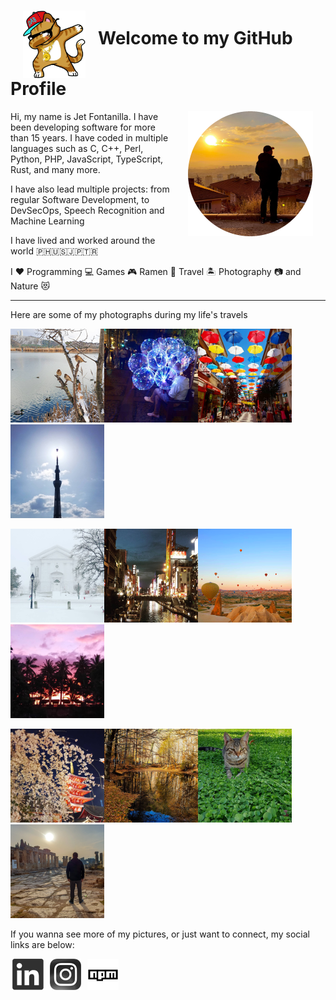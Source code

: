 <div>  
  <h1><img width="100" alt="Welcome Dab" src="https://raw.githubusercontent.com/jetfontanilla/jetfontanilla/master/images/dabbing-cat-2.png" align="middle" hspace="20" />Welcome to my GitHub Profile</h1>
</div>


<div>
  <img alt="My Profile Pic" src="https://raw.githubusercontent.com/jetfontanilla/jetfontanilla/master/images/me.png" align="right" hspace="20" />
  <p>Hi, my name is Jet Fontanilla. I have been developing software for more than 15 years. I have coded in multiple languages such as C, C++, Perl, Python, PHP, JavaScript, TypeScript, Rust, and many more.</p>
  <p>I have also lead multiple projects: from regular Software Development, to DevSecOps, Speech Recognition and Machine Learning</p>
  <p>I have lived and worked around the world 🇵🇭🇺🇸🇯🇵🇹🇷</p>
  <p>I ❤️ Programming 💻 Games 🎮 Ramen 🍜 Travel 🏝️ Photography 📷 and Nature 😻</p>
</div>

---

Here are some of my photographs during my life's travels

![](https://raw.githubusercontent.com/jetfontanilla/jetfontanilla/master/images/gallery/1.png)![](https://raw.githubusercontent.com/jetfontanilla/jetfontanilla/master/images/gallery/2.png)![](https://raw.githubusercontent.com/jetfontanilla/jetfontanilla/master/images/gallery/3.png)![](https://raw.githubusercontent.com/jetfontanilla/jetfontanilla/master/images/gallery/4.png)

![](https://raw.githubusercontent.com/jetfontanilla/jetfontanilla/master/images/gallery/5.png)![](https://raw.githubusercontent.com/jetfontanilla/jetfontanilla/master/images/gallery/6.png)![](https://raw.githubusercontent.com/jetfontanilla/jetfontanilla/master/images/gallery/7.png)![](https://raw.githubusercontent.com/jetfontanilla/jetfontanilla/master/images/gallery/8.png)

![](https://raw.githubusercontent.com/jetfontanilla/jetfontanilla/master/images/gallery/9.png)![](https://raw.githubusercontent.com/jetfontanilla/jetfontanilla/master/images/gallery/10.png)![](https://raw.githubusercontent.com/jetfontanilla/jetfontanilla/master/images/gallery/11.png)![](https://raw.githubusercontent.com/jetfontanilla/jetfontanilla/master/images/gallery/12.png)


If you wanna see more of my pictures, or just want to connect, my social links are below:

<a href="https://www.linkedin.com/in/jetfontanilla" target="_blank"><img alt="LinkedIn" src="https://raw.githubusercontent.com/jetfontanilla/jetfontanilla/master/images/linkedin.png" hspace="3" /></a>
<a href="https://www.instagram.com/agiwiz/" target="_blank"><img alt="Instagram" src="https://raw.githubusercontent.com/jetfontanilla/jetfontanilla/master/images/instagram.png" hspace="3" /></a>
<a href="https://www.npmjs.com/~jetlogs" target="_blank"><img alt="npm" src="https://raw.githubusercontent.com/jetfontanilla/jetfontanilla/master/images/npm.png" hspace="3" /></a>
